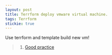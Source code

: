 ```yaml
---
layout: post
title: Terrform deploy vmware virtual machine.
tags: Terrform
stickie: true
---
```


Use terrform and template build new vm!

> 1. [Good practice](https://ottodeng.io/post/terraform/)

<!-- 更新内容
> 1. 置顶功能
>
> 2. 支持MathJax
>
> 3. 修复Chrome地址栏主题色不同步问题

现在可以于[主题配置](/config/infor.html)处检查配置项，如配置正确可删除`/config/infor.html`文件 -->
